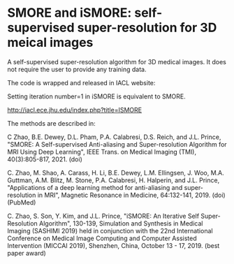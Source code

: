# SMORE and iSMORE: self-supervised super-resolution for 3D meical images

A 
self-supervised super-resolution algorithm for 3D medical images.
It does not require the user to provide any training data.

The code is wrapped and released in IACL website:

Setting iteration number=1 in iSMORE is equivalent to SMORE.

http://iacl.ece.jhu.edu/index.php?title=ISMORE

The methods are described in:

C Zhao, B.E. Dewey, D.L. Pham, P.A. Calabresi, D.S. Reich, and J.L. Prince, "SMORE: A Self-supervised Anti-aliasing and Super-resolution Algorithm for MRI Using Deep Learning", IEEE Trans. on Medical Imaging (TMI), 40(3):805-817, 2021. (doi)

C. Zhao, M. Shao, A. Carass, H. Li, B.E. Dewey, L.M. Ellingsen, J. Woo, M.A. Guttman, A.M. Blitz, M. Stone, P.A. Calabresi, H. Halperin, and J.L. Prince, "Applications of a deep learning method for anti-aliasing and super-resolution in MRI", Magnetic Resonance in Medicine, 64:132-141, 2019. (doi) (PubMed)

C. Zhao, S. Son, Y. Kim, and J.L. Prince, "iSMORE: An Iterative Self Super-Resolution Algorithm", 130-139, Simulation and Synthesis in Medical Imaging (SASHIMI 2019) held in conjunction with the 22nd International Conference on Medical Image Computing and Computer Assisted Intervention (MICCAI 2019), Shenzhen, China, October 13 - 17, 2019. (best paper award)
